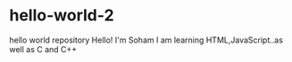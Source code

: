 # hello-world-2
hello world repository
Hello! I'm Soham
I am learning HTML,JavaScript..as well as C and C++
